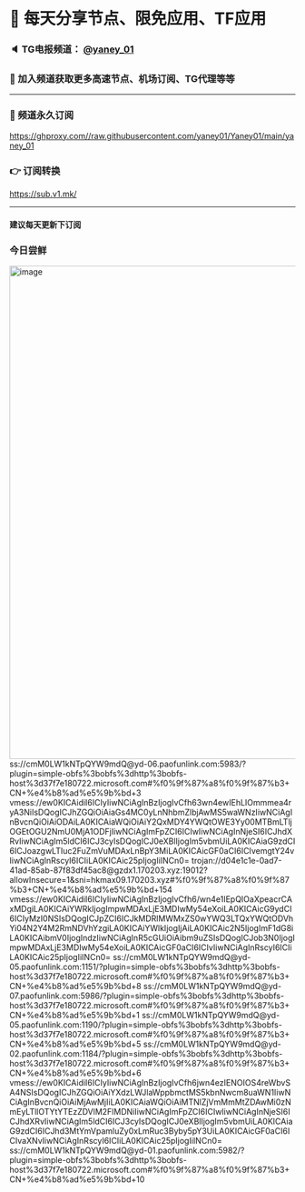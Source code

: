 # 🚀 每天分享节点、限免应用、TF应用
### 🔈 TG电报频道： [@yaney_01](https://t.me/yaney_01) 
### 🔔 加入频道获取更多高速节点、机场订阅、TG代理等等  
***
### 🔗  频道永久订阅
   https://ghproxy.com//raw.githubusercontent.com/yaney01/Yaney01/main/yaney_01
### 👉  订阅转换
   https://sub.v1.mk/
***
#### 建议每天更新下订阅
### 今日尝鲜
<img width="868" alt="image" src="https://user-images.githubusercontent.com/53202722/211228541-a924ec22-e36b-41c9-88bb-4a29c006c7c3.png">
ss://cmM0LW1kNTpQYW9mdQ@yd-06.paofunlink.com:5983/?plugin=simple-obfs%3bobfs%3dhttp%3bobfs-host%3d37f7e180722.microsoft.com#%f0%9f%87%a8%f0%9f%87%b3+CN+%e4%b8%ad%e5%9b%bd+3
vmess://ew0KICAidiI6ICIyIiwNCiAgInBzIjogIvCfh63wn4ewIEhLIOmmmea4ryA3NiIsDQogICJhZGQiOiAiaGs4MC0yLnNhbmZlbjAwMS5waWNzIiwNCiAgInBvcnQiOiAiODAiLA0KICAiaWQiOiAiY2QxMDY4YWQtOWE3Yy00MTBmLTljOGEtOGU2NmU0MjA1ODFjIiwNCiAgImFpZCI6ICIwIiwNCiAgInNjeSI6ICJhdXRvIiwNCiAgIm5ldCI6ICJ3cyIsDQogICJ0eXBlIjogIm5vbmUiLA0KICAiaG9zdCI6ICJoazgwLTIuc2FuZmVuMDAxLnBpY3MiLA0KICAicGF0aCI6ICIvemgtY24vIiwNCiAgInRscyI6ICIiLA0KICAic25pIjogIiINCn0=
trojan://d04e1c1e-0ad7-41ad-85ab-87f83df45ac8@gzdx1.170203.xyz:19012?allowInsecure=1&sni=hkmax09.170203.xyz#%f0%9f%87%a8%f0%9f%87%b3+CN+%e4%b8%ad%e5%9b%bd+154
vmess://ew0KICAidiI6ICIyIiwNCiAgInBzIjogIvCfh6/wn4e1IEpQIOaXpeacrCAxMDgiLA0KICAiYWRkIjogImpwMDAxLjE3MDIwMy54eXoiLA0KICAicG9ydCI6ICIyMzI0NSIsDQogICJpZCI6ICJkMDRlMWMxZS0wYWQ3LTQxYWQtODVhYi04N2Y4M2RmNDVhYzgiLA0KICAiYWlkIjogIjAiLA0KICAic2N5IjogImF1dG8iLA0KICAibmV0IjogIndzIiwNCiAgInR5cGUiOiAibm9uZSIsDQogICJob3N0IjogImpwMDAxLjE3MDIwMy54eXoiLA0KICAicGF0aCI6ICIvIiwNCiAgInRscyI6ICIiLA0KICAic25pIjogIiINCn0=
ss://cmM0LW1kNTpQYW9mdQ@yd-05.paofunlink.com:1151/?plugin=simple-obfs%3bobfs%3dhttp%3bobfs-host%3d37f7e180722.microsoft.com#%f0%9f%87%a8%f0%9f%87%b3+CN+%e4%b8%ad%e5%9b%bd+8
ss://cmM0LW1kNTpQYW9mdQ@yd-07.paofunlink.com:5986/?plugin=simple-obfs%3bobfs%3dhttp%3bobfs-host%3d37f7e180722.microsoft.com#%f0%9f%87%a8%f0%9f%87%b3+CN+%e4%b8%ad%e5%9b%bd+1
ss://cmM0LW1kNTpQYW9mdQ@yd-05.paofunlink.com:1190/?plugin=simple-obfs%3bobfs%3dhttp%3bobfs-host%3d37f7e180722.microsoft.com#%f0%9f%87%a8%f0%9f%87%b3+CN+%e4%b8%ad%e5%9b%bd+5
ss://cmM0LW1kNTpQYW9mdQ@yd-02.paofunlink.com:1184/?plugin=simple-obfs%3bobfs%3dhttp%3bobfs-host%3d37f7e180722.microsoft.com#%f0%9f%87%a8%f0%9f%87%b3+CN+%e4%b8%ad%e5%9b%bd+6
vmess://ew0KICAidiI6ICIyIiwNCiAgInBzIjogIvCfh6jwn4ezIENOIOS4reWbvSA4NSIsDQogICJhZGQiOiAiYXdzLWJlaWppbmctMS5kbnNwcm8uaWN1IiwNCiAgInBvcnQiOiAiMjAwMjIiLA0KICAiaWQiOiAiMTNlZjVmMmMtZDAwMi0zNmEyLTllOTYtYTEzZDVlM2FlMDNiIiwNCiAgImFpZCI6ICIwIiwNCiAgInNjeSI6ICJhdXRvIiwNCiAgIm5ldCI6ICJ3cyIsDQogICJ0eXBlIjogIm5vbmUiLA0KICAiaG9zdCI6ICJhd3MtYmVpamluZy0xLmRuc3Byby5pY3UiLA0KICAicGF0aCI6ICIvaXNvIiwNCiAgInRscyI6ICIiLA0KICAic25pIjogIiINCn0=
ss://cmM0LW1kNTpQYW9mdQ@yd-01.paofunlink.com:5982/?plugin=simple-obfs%3bobfs%3dhttp%3bobfs-host%3d37f7e180722.microsoft.com#%f0%9f%87%a8%f0%9f%87%b3+CN+%e4%b8%ad%e5%9b%bd+10
